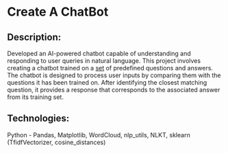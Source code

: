 # Create A ChatBot



## Description:
Developed an AI-powered chatbot capable of understanding and responding to user queries in natural language. This project involves creating a chatbot trained on a [set](https://gist.github.com/fahreziadh/a1ba19c2016fd18b33cf7bca7df42800) of predefined questions and answers. The chatbot is designed to process user inputs by comparing them with the questions it has been trained on. After identifying the closest matching question, it provides a response that corresponds to the associated answer from its training set.

## Technologies: 
Python - Pandas, Matplotlib, WordCloud, nlp_utils, NLKT, sklearn (TfidfVectorizer, cosine_distances)
